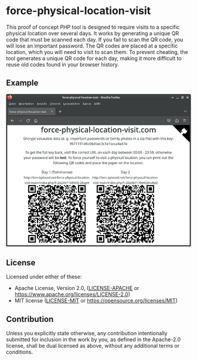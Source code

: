 # force-physical-location-visit

This proof of concept PHP tool is designed to require visits to a specific physical location over several days. It works by generating a unique QR code that must be scanned each day. If you fail to scan the QR code, you will lose an important password. The QR codes are placed at a specific location, which you will need to visit to scan them. To prevent cheating, the tool generates a unique QR code for each day, making it more difficult to reuse old codes found in your browser history.

## Example

![Example image](example.png)

## License

Licensed under either of these:

 * Apache License, Version 2.0, ([LICENSE-APACHE](LICENSE-APACHE) or
   https://www.apache.org/licenses/LICENSE-2.0)
 * MIT license ([LICENSE-MIT](LICENSE-MIT) or
   https://opensource.org/licenses/MIT)

## Contribution

Unless you explicitly state otherwise, any contribution intentionally submitted for inclusion in the work by you, as defined in the Apache-2.0 license, shall be dual licensed as above, without any additional terms or conditions.
